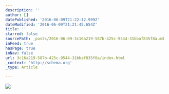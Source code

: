 ```yaml
---
description: ''
author: []
datePublished: '2016-06-09T21:22:12.999Z'
dateModified: '2016-06-09T21:21:45.654Z'
title: ''
starred: false
sourcePath: _posts/2016-06-09-3c16a219-587b-425c-9544-31bbaf835f8a.md
inFeed: true
hasPage: true
inNav: false
url: 3c16a219-587b-425c-9544-31bbaf835f8a/index.html
_context: 'http://schema.org'
_type: Article

---
```

![](https://the-grid-user-content.s3-us-west-2.amazonaws.com/e7b7bf0a-d3f9-481e-8f8c-21fe204b048b.png)